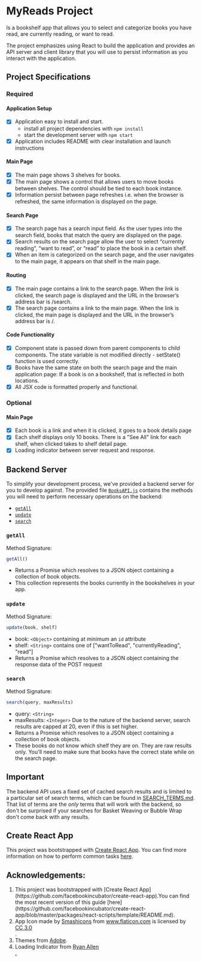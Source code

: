 # MyReads Project

Is a bookshelf app that allows you to select and categorize books you have read, are currently reading, or want to read. 

The project emphasizes using React to build the application and provides an API server and client library that you will use to persist information as you interact with the application.

## Project Specifications

### Required
#### Application Setup
- [x] Application easy to install and start.
  - install all project dependencies with `npm install`
  - start the development server with `npm start`
- [x] Application includes README with clear installation and launch instructions

#### Main Page
- [x] The main page shows 3 shelves for books.
- [x] The main page shows a control that allows users to move books between shelves. The control should be tied to each book instance.
- [x] Information persist between page refreshes i.e. when the browser is refreshed, the same information is displayed on the page.

#### Search Page
- [x] The search page has a search input field. As the user types into the search field, books that match the query are displayed on the page.
- [x] Search results on the search page allow the user to select “currently reading”, “want to read”, or “read” to place the book in a certain shelf.
- [x] When an item is categorized on the search page, and the user navigates to the main page, it appears on that shelf in the main page.

#### Routing
- [x] The main page contains a link to the search page. When the link is clicked, the search page is displayed and the URL in the browser’s address bar is /search.
- [x] The search page contains a link to the main page. When the link is clicked, the main page is displayed and the URL in the browser’s address bar is /.

#### Code Functionality
- [x] Component state is passed down from parent components to child components. The state variable is not modified directly - setState() function is used correctly.
- [x] Books have the same state on both the search page and the main application page: If a book is on a bookshelf, that is reflected in both locations.
- [x] All JSX code is formatted properly and functional.

### Optional
#### Main Page
- [x] Each book is a link and when it is clicked, it goes to a book details page
- [x] Each shelf displays only 10 books. There is a "See All" link for each shelf, when clicked takes to shelf detail page.
- [x] Loading indicator between server request and response.

## Backend Server

To simplify your development process, we've provided a backend server for you to develop against. The provided file [`BooksAPI.js`](src/BooksAPI.js) contains the methods you will need to perform necessary operations on the backend:

* [`getAll`](#getall)
* [`update`](#update)
* [`search`](#search)

### `getAll`

Method Signature:

```js
getAll()
```

* Returns a Promise which resolves to a JSON object containing a collection of book objects.
* This collection represents the books currently in the bookshelves in your app.

### `update`

Method Signature:

```js
update(book, shelf)
```

* book: `<Object>` containing at minimum an `id` attribute
* shelf: `<String>` contains one of ["wantToRead", "currentlyReading", "read"]  
* Returns a Promise which resolves to a JSON object containing the response data of the POST request

### `search`

Method Signature:

```js
search(query, maxResults)
```

* query: `<String>`
* maxResults: `<Integer>` Due to the nature of the backend server, search results are capped at 20, even if this is set higher.
* Returns a Promise which resolves to a JSON object containing a collection of book objects.
* These books do not know which shelf they are on. They are raw results only. You'll need to make sure that books have the correct state while on the search page.

## Important
The backend API uses a fixed set of cached search results and is limited to a particular set of search terms, which can be found in [SEARCH_TERMS.md](SEARCH_TERMS.md). That list of terms are the _only_ terms that will work with the backend, so don't be surprised if your searches for Basket Weaving or Bubble Wrap don't come back with any results.

## Create React App

This project was bootstrapped with [Create React App](https://github.com/facebookincubator/create-react-app). You can find more information on how to perform common tasks [here](https://github.com/facebookincubator/create-react-app/blob/master/packages/react-scripts/template/README.md).

## Acknowledgements:
<ol>
  <li>
This project was bootstrapped with [Create React App](https://github.com/facebookincubator/create-react-app).You can find the most recent version of this guide [here](https://github.com/facebookincubator/create-react-app/blob/master/packages/react-scripts/template/README.md).
  </li>
  <li>
    <div>App Icon made by <a href="https://www.flaticon.com/authors/smashicons" title="Smashicons">Smashicons</a> from <a href="https://www.flaticon.com/" title="Flaticon">www.flaticon.com</a> is licensed by <a href="http://creativecommons.org/licenses/by/3.0/" title="Creative Commons BY 3.0" target="_blank">CC 3.0</a></div>.
  </li>
  <li>
    Themes from <a href="https://color.adobe.com/chocolate-color-theme-9887282/">Adobe</a>.
  </li>
  <li>Loading Indicator from <a href="http://articles.dappergentlemen.com/2015/01/13/svg-spinner/">Ryan Allen</li>.
  </ol>

